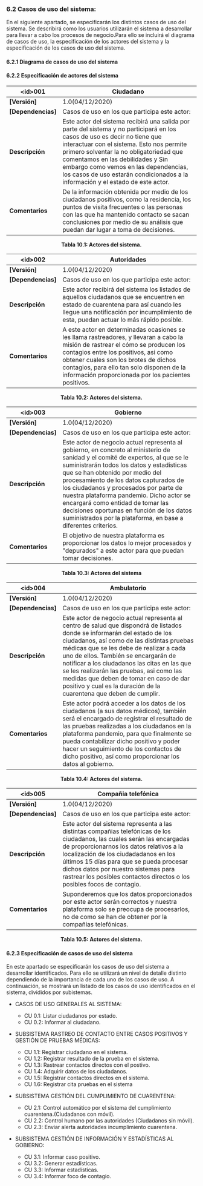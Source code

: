 ### 6.2 Casos de uso del sistema:

En el siguiente apartado, se especificarán los distintos casos de uso del sistema. Se describirá como los usuarios utilizarán el sistema a desarrollar para llevar a cabo los procesos de negocio.Para ello se incluirá el diagrama de casos de uso, la especificación de los actores del sistema y la especificación de los casos de uso del sistema.

#### 6.2.1 Diagrama de casos de uso del sistema


#### 6.2.2 Especificación de actores del sistema
| **\<id>001** | Ciudadano |
| -- | -- |
| **[Versión]** | 1.0(04/12/2020) |
| **[Dependencias]** | Casos de uso en los que participa este actor:<br>   |
| **Descripción** | Este actor del sistema recibirá una salida por parte del sistema y no participará en los casos de uso es decir no tiene que interactuar con el sistema. Esto nos permite primero solventar la no obligatoriedad que comentamos en las debilidades y  Sin embargo como vemos en las dependencias, los casos de uso estarán condicionados a la información y el estado de este actor. |
| **Comentarios** | De la información obtenida por medio de los ciudadanos positivos, como la residencia, los puntos de visita frecuentes o las personas con las que ha mantenido contacto se sacan conclusiones por medio de su análisis que puedan dar lugar a toma de decisiones. |
<p align="center"> <b>Tabla 10.1: Actores del sistema.</b> </p>

| **\<id>002** | Autoridades |
| -- | -- |
| **[Versión]** | 1.0(04/12/2020) |
| **[Dependencias]** | Casos de uso en los que participa este actor:<br> |
| **Descripción** | Este actor recibirá del sistema los listados de aquellos ciudadanos que se encuentren en estado de cuarentena para así cuando les llegue una notificación por incumplimiento de esta, puedan actuar lo más rápido posible.|
| **Comentarios** | A este actor en determinadas ocasiones se les llama rastreadores, y llevaran a cabo la misión de rastrear el cómo se producen los contagios entre los positivos, asi como obtener cuales son los brotes de dichos contagios, para ello tan solo disponen de la información proporcionada por los pacientes positivos. |
<p align="center"> <b>Tabla 10.2: Actores del sistema.</b> </p>

| **\<id>003** | Gobierno |
| -- | -- |
| **[Versión]** | 1.0(04/12/2020) |
| **[Dependencias]** | Casos de uso en los que participa este actor:<br> |
| **Descripción** | Este actor de negocio actual representa al gobierno, en concreto al ministerio de sanidad y el comité de expertos, al que se le suministrarán todos los datos y estadísticas que se han obtenido por medio del procesamiento de los datos capturados de los ciudadanos y procesados por parte de nuestra plataforma pandemio. Dicho actor se encargará como entidad de tomar las decisiones oportunas en función de los datos suministrados por la plataforma, en base a diferentes criterios.
| **Comentarios** | El objetivo de nuestra plataforma es proporcionar los datos lo mejor procesados y "depurados" a este actor para que puedan tomar decisiones. |

<p align="center"> <b>Tabla 10.3: Actores del sistema</b> 

| **\<id>004** | Ambulatorio |
| -- | -- |
| **[Versión]** | 1.0(04/12/2020) |
| **[Dependencias]** |Casos de uso en los que participa este actor:<br> |
| **Descripción** | Este actor de negocio actual representa al centro de salud que dispondrá de listados donde se informarán del estado de los ciudadanos, así como de las distintas pruebas médicas que se les debe de realizar a cada uno de ellos. También se encargarán de notificar a los ciudadanos las citas en las que se les realizarán las pruebas, asi como las medidas que deben de tomar en caso de dar positivo y cual es la duración de la cuarentena que deben de cumplir.|
| **Comentarios** | Este actor podrá acceder a los datos de los ciudadanos (a sus datos médicos), también será el encargado de registrar el resultado de las pruebas realizadas a los ciudadanos en la plataforma pandemio, para que finalmente se pueda contabilizar dicho positivo y poder hacer un seguimiento de los contactos de dicho positivo, así como proporcionar los datos al gobierno. |

<p align="center"> <b>Tabla 10.4: Actores del sistema.</b> <br> </p>

| **\<id>005** | Compañia telefónica |
| -- | -- |
| **[Versión]** | 1.0(04/12/2020) |
| **[Dependencias]** |Casos de uso en los que participa este actor:<br> |
| **Descripción** | Este actor del sistema representa a las distintas compañias telefónicas de los ciudadanos, las cuales serán las encargadas de proporcionarnos los datos relativos a la localización de los ciudadadanos en los últimos 15 días para que se pueda procesar dichos datos por nuestro sistemas para rastrear los posibles contactos directos o los posibles focos de contagio.|
| **Comentarios** | Suponderemos que los datos proporcionados por este actor serán correctos y nuestra plataforma solo se preocupa de procesarlos, no de como se han de obtener por la compañias telefónicas.|

<p align="center"> <b>Tabla 10.5: Actores del sistema.</b> <br> </p>

#### 6.2.3 Especificación de casos de uso del sistema

En este apartado se especificarán los casos de uso del sistema a desarrollar identificados. Para ello se utilizará un nivel de detalle distinto dependiendo de la importancia de cada uno de los casos de uso. A continuación, se mostrará un listado de los casos de uso identificados en el sistema, divididos por subistemas.

* CASOS DE USO GENERALES AL SISTEMA: 
     * CU 0.1: Listar ciudadanos por estado.
     * CU 0.2: Informar al ciudadano. 

* SUBSISTEMA RASTREO DE CONTACTO ENTRE CASOS POSITIVOS Y GESTIÓN DE PRUEBAS MÉDICAS:
    * CU 1.1: Registrar ciudadano en el sistema.
    * CU 1.2: Registrar resultado de la prueba en el sistema.
    * CU 1.3: Rastrear contactos directos con el postivo.
    * CU 1.4: Adquirir datos de los ciudadanos.
    * CU 1.5: Registrar contactos directos en el sistema.
    * CU 1.6: Registrar cita pruebas en el sistema
*  SUBSISTEMA GESTIÓN DEL CUMPLIMIENTO DE CUARENTENA:
    * CU 2.1: Control automático por el sistema del cumplimiento cuarentena.(Ciudadanos con móvil).
    * CU 2.2: Control humano por las autoridades (Ciudadanos sin móvil).
    * CU 2.3: Enviar alerta autoridades incumplimiento cuarentena.
* SUBSISTEMA GESTIÓN DE INFORMACIÓN Y ESTADÍSTICAS AL GOBIERNO:
    * CU 3.1: Informar caso positivo.
    * CU 3.2: Generar estadísticas.
    * CU 3.3: Informar estadísticas.
    * CU 3.4: Informar foco de contagio. 